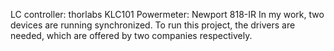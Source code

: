 LC controller: thorlabs KLC101
Powermeter: Newport 818-IR
In my work, two devices are running synchronized.
To run this project, the drivers are needed, which are offered by two companies respectively.
